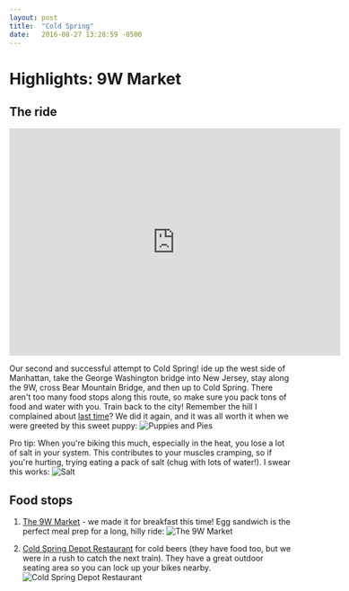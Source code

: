 ```yaml
---
layout: post
title:  "Cold Spring"
date:   2016-08-27 13:28:59 -0500
---
```

# Highlights: 9W Market



## The ride

<iframe height='405' width='590' frameborder='0' allowtransparency='true' scrolling='no' src='https://www.strava.com/activities/691211136/embed/69ce0d5fec9f5c71a9e2b4a282b44429ae118e8a'></iframe>

Our second and successful attempt to Cold Spring! ide up the west side of Manhattan, take the George Washington bridge into New Jersey, stay along the 9W, cross Bear Mountain Bridge, and then up to Cold Spring. There aren't too many food stops along this route, so make sure you pack tons of food and water with you. Train back to the city! Remember the hill I complained about <a href="https://nycdatabikers.github.io/2016/08/13/haverstraw/" target="_blank">last time</a>? We did it again, and it was all worth it when we were greeted by this sweet puppy: ![Puppies and Pies](https://scontent-iad3-1.xx.fbcdn.net/v/t1.0-9/14191993_10100643819153088_5287807800710123222_n.jpg?oh=63cce18dcd927ac5d24ff0c4c43b7d09&oe=588EAA8C)

Pro tip: When you're biking this much, especially in the heat, you lose a lot of salt in your system. This contributes to your muscles cramping, so if you're hurting, trying eating a pack of salt (chug with lots of water!). I swear this works: ![Salt](https://scontent-iad3-1.xx.fbcdn.net/v/t1.0-9/14067472_10105641423513863_4150411702398975926_n.jpg?oh=ac3f47533f6a1deee16fdd045dcb9d44&oe=58895168)


## Food stops

1. <a href="https://www.yelp.com/biz/the-9w-market-palisades" target="_blank">The 9W Market</a> - we made it for breakfast this time! Egg sandwich is the perfect meal prep for a long, hilly ride: ![The 9W Market](https://scontent-iad3-1.xx.fbcdn.net/v/t1.0-9/14067663_10105641423419053_1735078209187272417_n.jpg?oh=878b650d06a2fdf19994d82a15719d6e&oe=5886B610)

2. <a href="https://www.yelp.com/biz/cold-spring-depot-restaurant-cold-spring" target="_blank">Cold Spring Depot Restaurant</a> for cold beers (they have food too, but we were in a rush to catch the next train). They have a great outdoor seating area so you can lock up your bikes nearby. ![Cold Spring Depot Restaurant](https://scontent-iad3-1.xx.fbcdn.net/v/t1.0-9/14080040_10105641423613663_1184374706206689757_n.jpg?oh=92f49ccc19421f4eddaee10fbbbd16ac&oe=5887BE8D)